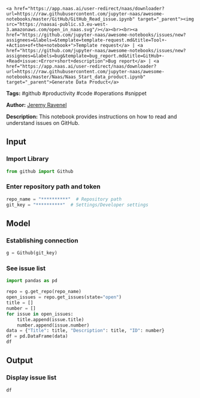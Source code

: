     <a href="https://app.naas.ai/user-redirect/naas/downloader?url=https://raw.githubusercontent.com/jupyter-naas/awesome-notebooks/master/GitHub/GitHub_Read_issue.ipynb" target="_parent"><img src="https://naasai-public.s3.eu-west-3.amazonaws.com/open_in_naas.svg"/></a><br><br><a href="https://github.com/jupyter-naas/awesome-notebooks/issues/new?assignees=&labels=&template=template-request.md&title=Tool+-+Action+of+the+notebook+">Template request</a> | <a href="https://github.com/jupyter-naas/awesome-notebooks/issues/new?assignees=&labels=bug&template=bug_report.md&title=GitHub+-+Read+issue:+Error+short+description">Bug report</a> | <a href="https://app.naas.ai/user-redirect/naas/downloader?url=https://raw.githubusercontent.com/jupyter-naas/awesome-notebooks/master/Naas/Naas_Start_data_product.ipynb" target="_parent">Generate Data Product</a>

**Tags:** #github #productivity #code #operations #snippet

**Author:** [Jeremy Ravenel](https://www.linkedin.com/in/ACoAAAJHE7sB5OxuKHuzguZ9L6lfDHqw--cdnJg/)

**Description:** This notebook provides instructions on how to read and understand issues on GitHub.

## Input

### Import Library


```python
from github import Github
```

### Enter repository path and token


```python
repo_name = "**********"  # Repository path
git_key = "**********"  # Settings/Developer settings
```

## Model

### Establishing connection


```python
g = Github(git_key)
```

### See issue list


```python
import pandas as pd

repo = g.get_repo(repo_name)
open_issues = repo.get_issues(state="open")
title = []
number = []
for issue in open_issues:
    title.append(issue.title)
    number.append(issue.number)
data = {"Title": title, "Description": title, "ID": number}
df = pd.DataFrame(data)
df
```

## Output

### Display issue list


```python
df
```

